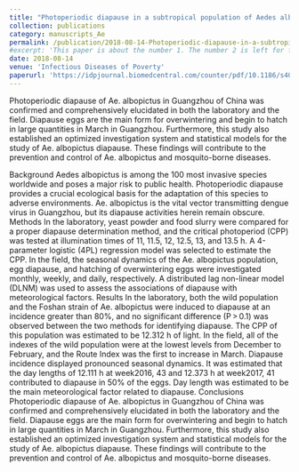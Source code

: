 ```yaml
---
title: "Photoperiodic diapause in a subtropical population of Aedes albopictus in Guangzhou, China: optimized field-laboratory-based study and statistical models for comprehensive chracterization"
collection: publications
category: manuscripts_Ae
permalink: /publication/2018-08-14-Photoperiodic-diapause-in-a-subtropical-population-of-Aedes-albopictus
#excerpt: 'This paper is about the number 1. The number 2 is left for future work.'
date: 2018-08-14
venue: 'Infectious Diseases of Poverty'
paperurl: 'https://idpjournal.biomedcentral.com/counter/pdf/10.1186/s40249-018-0466-8.pdf'
---
```

Photoperiodic diapause of Ae. albopictus in Guangzhou of China was confirmed and comprehensively elucidated in both the laboratory and the field. Diapause eggs are the main form for overwintering and begin to hatch in large quantities in March in Guangzhou. Furthermore, this study also established an optimized investigation system and statistical models for the study of Ae. albopictus diapause. These findings will contribute to the prevention and control of Ae. albopictus and mosquito-borne diseases.

Background
Aedes albopictus is among the 100 most invasive species worldwide and poses a major risk to public health. Photoperiodic diapause provides a crucial ecological basis for the adaptation of this species to adverse environments. Ae. albopictus is the vital vector transmitting dengue virus in Guangzhou, but its diapause activities herein remain obscure.
Methods
In the laboratory, yeast powder and food slurry were compared for a proper diapause determination method, and the critical photoperiod (CPP) was tested at illumination times of 11, 11.5, 12, 12.5, 13, and 13.5 h. A 4-parameter logistic (4PL) regression model was selected to estimate the CPP. In the field, the seasonal dynamics of the Ae. albopictus population, egg diapause, and hatching of overwintering eggs were investigated monthly, weekly, and daily, respectively. A distributed lag non-linear model (DLNM) was used to assess the associations of diapause with meteorological factors.
Results
In the laboratory, both the wild population and the Foshan strain of Ae. albopictus were induced to diapause at an incidence greater than 80%, and no significant difference (P > 0.1) was observed between the two methods for identifying diapause. The CPP of this population was estimated to be 12.312 h of light. In the field, all of the indexes of the wild population were at the lowest levels from December to February, and the Route Index was the first to increase in March. Diapause incidence displayed pronounced seasonal dynamics. It was estimated that the day lengths of 12.111 h at week2016, 43 and 12.373 h at week2017, 41 contributed to diapause in 50% of the eggs. Day length was estimated to be the main meteorological factor related to diapause.
Conclusions
Photoperiodic diapause of Ae. albopictus in Guangzhou of China was confirmed and comprehensively elucidated in both the laboratory and the field. Diapause eggs are the main form for overwintering and begin to hatch in large quantities in March in Guangzhou. Furthermore, this study also established an optimized investigation system and statistical models for the study of Ae. albopictus diapause. These findings will contribute to the prevention and control of Ae. albopictus and mosquito-borne diseases.